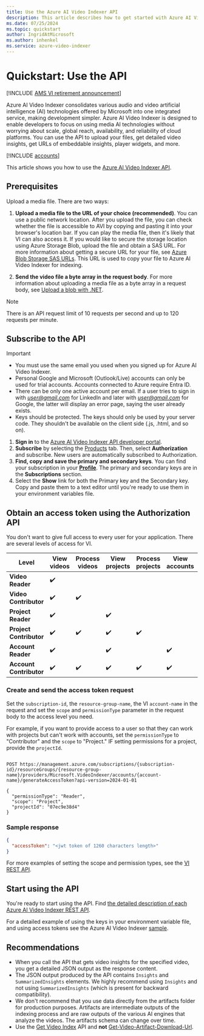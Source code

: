 ```yaml
---
title: Use the Azure AI Video Indexer API
description: This article describes how to get started with Azure AI Video Indexer API and a trial account.
ms.date: 07/25/2024
ms.topic: quickstart
author: IngridAtMicrosoft
ms.author: inhenkel
ms.service: azure-video-indexer
---
```


# Quickstart: Use the API

[!INCLUDE [AMS VI retirement announcement](./includes/important-ams-retirement-abbreviated.md)]

Azure AI Video Indexer consolidates various audio and video artificial intelligence (AI) technologies offered by Microsoft into one integrated service, making development simpler. Azure AI Video Indexer is designed to enable developers to focus on using media AI technologies without worrying about scale, global reach, availability, and reliability of cloud platforms. You can use the API to upload your files, get detailed video insights, get URLs of embeddable insights, player widgets, and more.

[!INCLUDE [accounts](./includes/create-accounts-intro.md)]

This article shows you how to use the [Azure AI Video Indexer API](https://api-portal.videoindexer.ai/).

## Prerequisites

Upload a media file. There are two ways:
    
1. **Upload a media file to the URL of your choice (recommended)**. You can use a public network location. After you upload the file, you can check whether the file is accessible to AVI by copying and pasting it into your browser's location bar. If you can play the media file, then it's likely that VI can also access it. If you would like to secure the storage location using Azure Storage Blob, upload the file and obtain a SAS URL. For more information about getting a secure URL for your file, see [Azure Blob Storage SAS URLs](/azure/storage/common/storage-sas-overview). This URL is used to copy your file to Azure AI Video Indexer for indexing.
    
1. **Send the video file a byte array in the request body**. For more information about uploading a media file as a byte array in a request body, see [Upload a blob with .NET](/azure/storage/blobs/storage-blob-upload).

> [!NOTE]
> There is an API request limit of 10 requests per second and up to 120 requests per minute.

## Subscribe to the API

> [!Important]
> - You must use the same email you used when you signed up for Azure AI Video Indexer.
> - Personal Google and Microsoft (Outlook/Live) accounts can only be used for trial accounts. Accounts connected to Azure require Entra ID.
> - There can be only one active account per email. If a user tries to sign in with *user@gmail.com* for LinkedIn and later with *user@gmail.com* for Google, the latter will display an error page, saying the user already exists.
> - Keys should be protected. The keys should only be used by your server code. They shouldn't be available on the client side (.js, .html, and so on).

1. **Sign in** to the [Azure AI Video Indexer API developer portal](https://api-portal.videoindexer.ai/).
1. **Subscribe** by selecting the [Products](https://api-portal.videoindexer.ai/products) tab. Then, select **Authorization** and subscribe. New users are automatically subscribed to Authorization.
1. **Find, copy and save the primary and secondary keys**. You can find your subscription in your **[Profile](https://api-portal.videoindexer.ai/profile)**. The primary and secondary keys are in the **Subscriptions** section.
1. Select the **Show** link for both the Primary key and the Secondary key. Copy and paste them to a text editor until you're ready to use them in your environment variables file.

## Obtain an access token using the Authorization API

You don't want to give full access to every user for your application. There are several levels of access for VI.

| Level | View videos | Process videos | View projects | Process projects | View accounts | Manage accounts | 
| ----------------------- | --- | --- | --- | --- | --- | --- | 
| **Video Reader**        | :heavy_check_mark: | | | | | |
| **Video Contributor**   | :heavy_check_mark: | :heavy_check_mark: | | | | |
| **Project Reader**      | :heavy_check_mark: | | :heavy_check_mark: | | | |
| **Project Contributor** | :heavy_check_mark: | :heavy_check_mark: | :heavy_check_mark: | :heavy_check_mark: | | |
| **Account Reader**      | :heavy_check_mark: | | :heavy_check_mark: | | :heavy_check_mark: | |
| **Account Contributor** | :heavy_check_mark: | :heavy_check_mark: | :heavy_check_mark: | :heavy_check_mark: | :heavy_check_mark: | :heavy_check_mark: |

### Create and send the access token request

Set the `subscription-id`, the `resource-group-name`, the VI `account-name` in the request and set the `scope` and `permissionType` parameter in the request body to the access level you need. 

For example, if you want to provide access to a user so that they can work with projects but can't work with accounts, set the `permissionType` to "Contributor" and the `scope` to "Project." IF setting permissions for a project, provide the `projectId`. 

```HTTP

POST https://management.azure.com/subscriptions/{subscription-id}/resourceGroups/{resource-group-name}/providers/Microsoft.VideoIndexer/accounts/{account-name}/generateAccessToken?api-version=2024-01-01

{
  "permissionType": "Reader",
  "scope": "Project",
  "projectId": "07ec9e38d4"
}

```

### Sample response

```json
{
  "accessToken": "<jwt token of 1260 characters length>"
}
```

For more examples of setting the scope and permission types, see the [VI REST API](/rest/api/videoindexer/generate/access-token?view=rest-videoindexer-2024-01-01&preserve-view=true).

## Start using the API

You're ready to start using the API. Find [the detailed description of each Azure AI Video Indexer REST API](https://api-portal.videoindexer.ai/).

For a detailed example of using the keys in your environment variable file, and using access tokens see the Azure AI Video Indexer [sample](https://github.com/Azure-Samples/azure-video-indexer-samples/blob/master/API-Samples/C%23/ArmBased/Program.cs). 

## Recommendations

- When you call the API that gets video insights for the specified video, you get a detailed JSON output as the response content.
- The JSON output produced by the API contains `Insights` and `SummarizedInsights` elements. We highly recommend using `Insights` and not using `SummarizedInsights` (which is present for backward compatibility).
- We don't recommend that you use data directly from the artifacts folder for production purposes. Artifacts are intermediate outputs of the indexing process and are raw outputs of the various AI engines that analyze the videos. The artifacts schema can change over time. 
- Use the [Get Video Index](https://api-portal.videoindexer.ai/api-details#api=Operations&operation=Get-Video-Index) API and **not** [Get-Video-Artifact-Download-Url](https://api-portal.videoindexer.ai/api-details#api=Operations&operation=Get-Video-Artifact-Download-Url).

